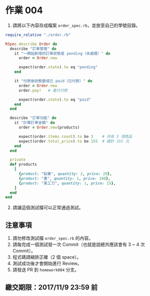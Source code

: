 # 作業 004

1. 請將以下內容存成檔案 `order_spec.rb`，並放至自己的學號目錄。

```ruby
require_relative "./order.rb"

RSpec.describe Order do
  describe "訂單管理" do
    it "一開始新增的訂單狀態是 pending（未處理）" do
      order = Order.new

      expect(order.state).to eq "pending"
    end

    it "付款後狀態變成已 paid（已付款）" do
      order = Order.new
      order.pay!   # 進行付款

      expect(order.state).to eq "paid"
    end
  end

  describe "訂單功能" do
    it "計算訂單金額" do
      order = Order.new(products)

      expect(order.items.count).to be 3    # 共有 3 項商品
      expect(order.total_price).to be 155  # 總計 155 元
    end
  end

  private
  def products
    [
      {product: "鉛筆", quantity: 2, price: 20},
      {product: "書", quantity: 1, price: 100},
      {product: "美工刀", quantity: 1, price: 15},
    ]
  end
end
```

2. 請讓這個測試檔可以正常通過測試。


## 注意事項

1. 請勿修改測試檔 `order_spec.rb` 的內容。
2. 請每完成一個測試發一次 Commit（也就是說總共應該會有 3 ~ 4 次 Commit）。
3. 程式碼請縮排正確（2 個 space）。
4. 測試成功後才會開始進行 Review。
5. 請發送 PR 到 `homework004` 分支。

## 繳交期限：2017/11/9 23:59 前

